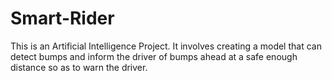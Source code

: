 # Smart-Rider
This is an Artificial Intelligence Project. It involves creating a model that can detect bumps and inform the driver of bumps ahead at a safe enough distance so as to warn the driver.
